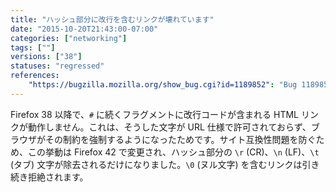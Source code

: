 ```yaml
---
title: "ハッシュ部分に改行を含むリンクが壊れています"
date: "2015-10-20T21:43:00-07:00"
categories: ["networking"]
tags: [""]
versions: ["38"]
statuses: "regressed"
references:
    "https://bugzilla.mozilla.org/show_bug.cgi?id=1189852": "Bug 1189852 - link broken which a line break on hash part after Bug 1144398"
---
```

Firefox 38 以降で、`#` に続くフラグメントに改行コードが含まれる HTML リンクが動作しません。これは、そうした文字が URL 仕様で許可されておらず、ブラウザがその制約を強制するようになったためです。サイト互換性問題を防ぐため、この挙動は Firefox 42 で変更され、ハッシュ部分の `\r` (CR)、`\n` (LF)、`\t` (タブ) 文字が除去されるだけになりました。`\0` (ヌル文字) を含むリンクは引き続き拒絶されます。
